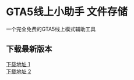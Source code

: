 # GTA5线上小助手 文件存储

一个完全免费的GTA5线上模式辅助工具

## 下载最新版本

[下载地址 1](https://github.com/CrazyZhang666/GTA5OnlineTools/releases/download/update/GTA5onlineTools.exe)  
[下载地址 2](https://raw.githubusercontent.com/CrazyZhang666/GTA5OnlineTools/master/Server/GTA5onlineTools.exe)  
